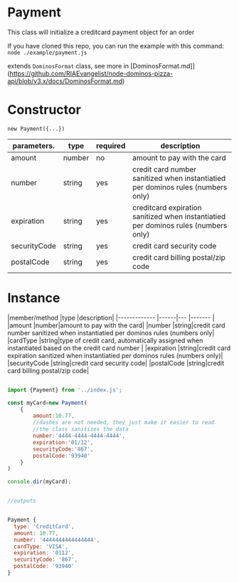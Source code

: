 Payment
====
This class will initialize a creditcard payment object for an order

If you have cloned this repo, you can run the example with this command:
`node ./example/payment.js`

extends `DominosFormat` class, see more in [DominosFormat.md]](https://github.com/RIAEvangelist/node-dominos-pizza-api/blob/v3.x/docs/DominosFormat.md)

Constructor
====

`new Payment({...})`

|parameters.|type       |required|description|
|--------   |------     |--------|-------|
|amount     |number     |no      |amount to pay with the card|
|number     |string     |yes     |credit card number sanitized when instantiatied per dominos rules (numbers only)|
|expiration |string     |yes     |creditcard expiration sanitized when instantiatied per dominos rules (numbers only)|
|securityCode|string    |yes     |credit card security code|
|postalCode |string     |yes     |credit card billing postal/zip code|

Instance
====

|member/method  |type  |description|
|-------------  |------|---      |-------    |
|amount         |number|amount to pay with the card|
|number         |string|credit card number sanitized when instantiatied per dominos rules (numbers only|
|cardType       |string|type of credit card, automatically assigned when instantiated based on the credit card number |
|expiration     |string|credit card expiration sanitized when instantiatied per dominos rules (numbers only)|
|securityCode   |string|credit card security code|
|postalCode     |string|credit card billing postal/zip code|


```js

import {Payment} from '../index.js';

const myCard=new Payment(
    {
        amount:10.77,
        //dashes are not needed, they just make it easier to read
        //the class sanitizes the data
        number:'4444-4444-4444-4444',
        expiration:'01/12',
        securityCode:'867',
        postalCode:'93940'
    }
)

console.dir(myCard);


//outputs


Payment {
  type: 'CreditCard',
  amount: 10.77,
  number: '4444444444444444',
  cardType: 'VISA',
  expiration: '0112',
  securityCode: '867',
  postalCode: '93940'
}

```
